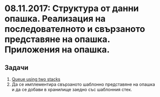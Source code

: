 # 08.11.2017: Структура от данни опашка. Реализация на последователното и свързаното представяне на опашка. Приложения на опашка.

## Задачи

1. [Queue using two stacks](https://www.hackerrank.com/challenges/queue-using-two-stacks/problem)
1. Да се имплементира свързаното шаблонно представяне на опашка и да се добави в хранилище заедно със шаблонния стек.
